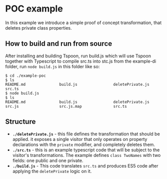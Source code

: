 # POC example
In this example we introduce a simple proof of concept transformation, that deletes private class properties.
## How to build and run from source
After installing and building Tspoon, run build.js which will use Tspoon together with Typescript to compile src.ts into stc.js
from the example-di folder, run ```node build.js``` in this folder like so:
```shell
$ cd ./example-poc
$ ls
README.md               build.js                deletePrivate.js        src.ts
$ node build.js
$ ls
README.md               build.js                deletePrivate.js        src.js                  src.js.map              src.ts
```

## Structure
- **`./deletePrivate.js`** - this file defines the transformation that should be applied. it exposes a single visitor that only operates on property declarations with the ```private``` modifier, and completely deletes them.
- **`./src.ts`** - this is an example typescript code that will be subject to the visitor's transformations.
The example defines ```class TwoNames``` with two fields: one public and one private.
- **`./build.js`** - This code translates ```src.ts``` and produces ES5 code after applying the ```deletePrivate``` logic on it.
